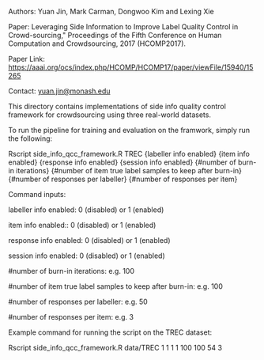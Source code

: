 Authors: Yuan Jin, Mark Carman, Dongwoo Kim and Lexing Xie

Paper: Leveraging Side Information to Improve Label Quality Control in Crowd-sourcing," Proceedings of the Fifth Conference on
Human Computation and Crowdsourcing, 2017 (HCOMP2017).

Paper Link: https://aaai.org/ocs/index.php/HCOMP/HCOMP17/paper/viewFile/15940/15265

Contact: yuan.jin@monash.edu

This directory contains implementations of side info quality control framework for crowdsourcing using three real-world datasets.

To run the pipeline for training and evaluation on the framwork, simply run the following:

Rscript side_info_qcc_framework.R TREC {labeller info enabled} {item info enabled} {response info enabled} {session info enabled} {#number of burn-in iterations} {#number of item true label samples to keep after burn-in} {#number of responses per labeller} {#number of responses per item}

Command inputs:

labeller info enabled: 0 (disabled) or 1 (enabled)

item info enabled:: 0 (disabled) or 1 (enabled)

response info enabled: 0 (disabled) or 1 (enabled)

session info enabled: 0 (disabled) or 1 (enabled)

#number of burn-in iterations: e.g. 100

#number of item true label samples to keep after burn-in: e.g. 100

#number of responses per labeller: e.g. 50

#number of responses per item: e.g. 3

Example command for running the script on the TREC dataset:

Rscript side_info_qcc_framework.R data/TREC 1 1 1 1 100 100 54 3
